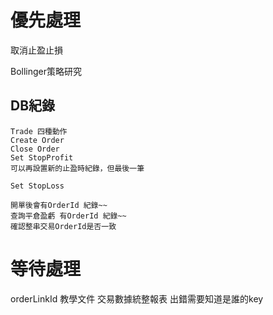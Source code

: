 # 優先處理
  取消止盈止損

  Bollinger策略研究
  ## DB紀錄
    Trade 四種動作
    Create Order
    Close Order
    Set StopProfit
    可以再設置新的止盈時紀錄，但最後一筆

    Set StopLoss   

    開單後會有OrderId 紀錄~~
    查詢平倉盈虧 有OrderId 紀錄~~
    確認整串交易OrderId是否一致

# 等待處理
  orderLinkId
  教學文件
  交易數據統整報表
  出錯需要知道是誰的key


